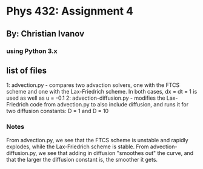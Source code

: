 # Phys 432: Assignment 4
## By: Christian Ivanov
### using Python 3.x

## list of files
1: advection.py - compares two advaction solvers, one with the FTCS scheme and one with the Lax-Friedrich scheme. In both cases, dx = dt = 1 is used as well as u = -0.1
2: advection-diffusion.py - modifies the Lax-Friedrich code from advection.py to also include diffusion, and runs it for two diffusion constants: D = 1 and D = 10

### Notes
From advection.py, we see that the FTCS scheme is unstable and rapidly explodes, while the Lax-Friedrich scheme is stable.
From advection-diffusion.py, we see that adding in diffusion "smoothes out" the curve, and that the larger the diffusion constant is, the smoother it gets.
